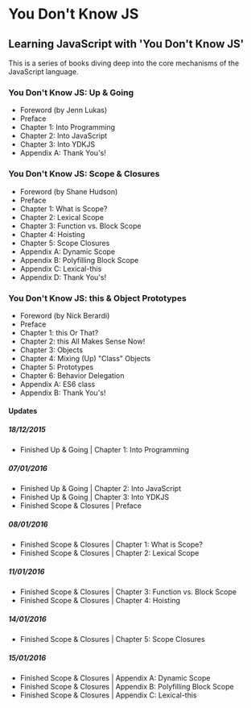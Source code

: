 # You Don't Know JS
## Learning JavaScript with 'You Don't Know JS'

This is a series of books diving deep into the core mechanisms of the JavaScript language.

### You Don't Know JS: Up & Going
- Foreword (by Jenn Lukas)
- Preface
- Chapter 1: Into Programming
- Chapter 2: Into JavaScript
- Chapter 3: Into YDKJS
- Appendix A: Thank You's!

### You Don't Know JS: Scope & Closures
- Foreword (by Shane Hudson)
- Preface
- Chapter 1: What is Scope?
- Chapter 2: Lexical Scope
- Chapter 3: Function vs. Block Scope
- Chapter 4: Hoisting
- Chapter 5: Scope Closures
- Appendix A: Dynamic Scope
- Appendix B: Polyfilling Block Scope
- Appendix C: Lexical-this
- Appendix D: Thank You's!

### You Don't Know JS: this & Object Prototypes
- Foreword (by Nick Berardi)
- Preface
- Chapter 1: this Or That?
- Chapter 2: this All Makes Sense Now!
- Chapter 3: Objects
- Chapter 4: Mixing (Up) "Class" Objects
- Chapter 5: Prototypes
- Chapter 6: Behavior Delegation
- Appendix A: ES6 class
- Appendix B: Thank You's!

#### Updates
##### 18/12/2015
- Finished Up & Going | Chapter 1: Into Programming

##### 07/01/2016
- Finished Up & Going | Chapter 2: Into JavaScript
- Finished Up & Going | Chapter 3: Into YDKJS
- Finished Scope & Closures | Preface

##### 08/01/2016
- Finished Scope & Closures | Chapter 1: What is Scope?
- Finished Scope & Closures | Chapter 2: Lexical Scope

##### 11/01/2016
- Finished Scope & Closures | Chapter 3: Function vs. Block Scope
- Finished Scope & Closures | Chapter 4: Hoisting

##### 14/01/2016
- Finished Scope & Closures | Chapter 5: Scope Closures

##### 15/01/2016
- Finished Scope & Closures | Appendix A: Dynamic Scope
- Finished Scope & Closures | Appendix B: Polyfilling Block Scope
- Finished Scope & Closures | Appendix C: Lexical-this